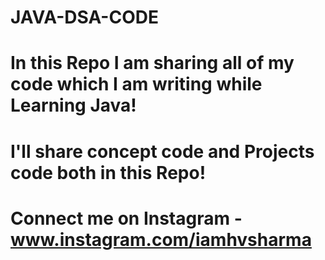 # JAVA-DSA-CODE
# In this Repo I am sharing all of my code which I am writing while Learning Java!
# I'll share concept code and Projects code both in this Repo!
# Connect me on Instagram - www.instagram.com/iamhvsharma
